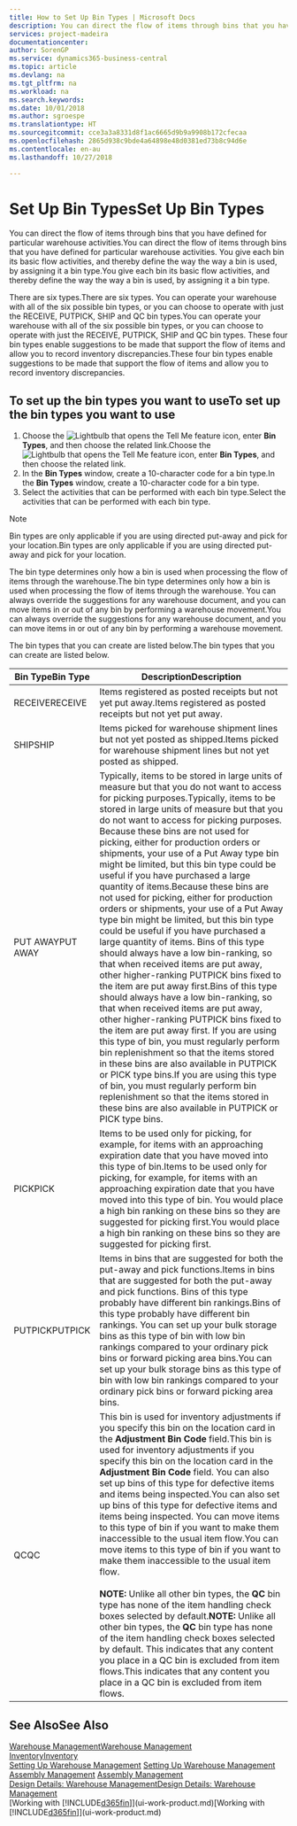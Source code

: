 ```yaml
---
title: How to Set Up Bin Types | Microsoft Docs
description: You can direct the flow of items through bins that you have defined for particular warehouse activities. You give each bin its basic flow activities, and thereby define the way the way a bin is used, by assigning it a bin type.
services: project-madeira
documentationcenter: 
author: SorenGP
ms.service: dynamics365-business-central
ms.topic: article
ms.devlang: na
ms.tgt_pltfrm: na
ms.workload: na
ms.search.keywords: 
ms.date: 10/01/2018
ms.author: sgroespe
ms.translationtype: HT
ms.sourcegitcommit: cce3a3a8331d8f1ac6665d9b9a9908b172cfecaa
ms.openlocfilehash: 2865d938c9bde4a64898e48d0381ed73b8c94d6e
ms.contentlocale: en-au
ms.lasthandoff: 10/27/2018

---
```

# <a name="set-up-bin-types"></a><span data-ttu-id="02ee2-104">Set Up Bin Types</span><span class="sxs-lookup"><span data-stu-id="02ee2-104">Set Up Bin Types</span></span>
<span data-ttu-id="02ee2-105">You can direct the flow of items through bins that you have defined for particular warehouse activities.</span><span class="sxs-lookup"><span data-stu-id="02ee2-105">You can direct the flow of items through bins that you have defined for particular warehouse activities.</span></span> <span data-ttu-id="02ee2-106">You give each bin its basic flow activities, and thereby define the way the way a bin is used, by assigning it a bin type.</span><span class="sxs-lookup"><span data-stu-id="02ee2-106">You give each bin its basic flow activities, and thereby define the way the way a bin is used, by assigning it a bin type.</span></span>  

<span data-ttu-id="02ee2-107">There are six types.</span><span class="sxs-lookup"><span data-stu-id="02ee2-107">There are six types.</span></span> <span data-ttu-id="02ee2-108">You can operate your warehouse with all of the six possible bin types, or you can choose to operate with just the RECEIVE, PUTPICK, SHIP and QC bin types.</span><span class="sxs-lookup"><span data-stu-id="02ee2-108">You can operate your warehouse with all of the six possible bin types, or you can choose to operate with just the RECEIVE, PUTPICK, SHIP and QC bin types.</span></span> <span data-ttu-id="02ee2-109">These four bin types enable suggestions to be made that support the flow of items and allow you to record inventory discrepancies.</span><span class="sxs-lookup"><span data-stu-id="02ee2-109">These four bin types enable suggestions to be made that support the flow of items and allow you to record inventory discrepancies.</span></span>  

## <a name="to-set-up-the-bin-types-you-want-to-use"></a><span data-ttu-id="02ee2-110">To set up the bin types you want to use</span><span class="sxs-lookup"><span data-stu-id="02ee2-110">To set up the bin types you want to use</span></span>  
1.  <span data-ttu-id="02ee2-111">Choose the ![Lightbulb that opens the Tell Me feature](media/ui-search/search_small.png "Tell me what you want to do") icon, enter **Bin Types**, and then choose the related link.</span><span class="sxs-lookup"><span data-stu-id="02ee2-111">Choose the ![Lightbulb that opens the Tell Me feature](media/ui-search/search_small.png "Tell me what you want to do") icon, enter **Bin Types**, and then choose the related link.</span></span>  
2.  <span data-ttu-id="02ee2-112">In the **Bin Types** window, create a 10-character code for a bin type.</span><span class="sxs-lookup"><span data-stu-id="02ee2-112">In the **Bin Types** window, create a 10-character code for a bin type.</span></span>  
3.  <span data-ttu-id="02ee2-113">Select the activities that can be performed with each bin type.</span><span class="sxs-lookup"><span data-stu-id="02ee2-113">Select the activities that can be performed with each bin type.</span></span>  

> [!NOTE]  
>  <span data-ttu-id="02ee2-114">Bin types are only applicable if you are using directed put-away and pick for your location.</span><span class="sxs-lookup"><span data-stu-id="02ee2-114">Bin types are only applicable if you are using directed put-away and pick for your location.</span></span>  

<span data-ttu-id="02ee2-115">The bin type determines only how a bin is used when processing the flow of items through the warehouse.</span><span class="sxs-lookup"><span data-stu-id="02ee2-115">The bin type determines only how a bin is used when processing the flow of items through the warehouse.</span></span> <span data-ttu-id="02ee2-116">You can always override the suggestions for any warehouse document, and you can move items in or out of any bin by performing a warehouse movement.</span><span class="sxs-lookup"><span data-stu-id="02ee2-116">You can always override the suggestions for any warehouse document, and you can move items in or out of any bin by performing a warehouse movement.</span></span>  

<span data-ttu-id="02ee2-117">The bin types that you can create are listed below.</span><span class="sxs-lookup"><span data-stu-id="02ee2-117">The bin types that you can create are listed below.</span></span>  

|<span data-ttu-id="02ee2-118">Bin Type</span><span class="sxs-lookup"><span data-stu-id="02ee2-118">Bin Type</span></span>|<span data-ttu-id="02ee2-119">Description</span><span class="sxs-lookup"><span data-stu-id="02ee2-119">Description</span></span>|  
|------------------|---------------------------------------|  
|<span data-ttu-id="02ee2-120">RECEIVE</span><span class="sxs-lookup"><span data-stu-id="02ee2-120">RECEIVE</span></span>|<span data-ttu-id="02ee2-121">Items registered as posted receipts but not yet put away.</span><span class="sxs-lookup"><span data-stu-id="02ee2-121">Items registered as posted receipts but not yet put away.</span></span>|  
|<span data-ttu-id="02ee2-122">SHIP</span><span class="sxs-lookup"><span data-stu-id="02ee2-122">SHIP</span></span>|<span data-ttu-id="02ee2-123">Items picked for warehouse shipment lines but not yet posted as shipped.</span><span class="sxs-lookup"><span data-stu-id="02ee2-123">Items picked for warehouse shipment lines but not yet posted as shipped.</span></span>|  
|<span data-ttu-id="02ee2-124">PUT AWAY</span><span class="sxs-lookup"><span data-stu-id="02ee2-124">PUT AWAY</span></span>|<span data-ttu-id="02ee2-125">Typically, items to be stored in large units of measure but that you do not want to access for picking purposes.</span><span class="sxs-lookup"><span data-stu-id="02ee2-125">Typically, items to be stored in large units of measure but that you do not want to access for picking purposes.</span></span> <span data-ttu-id="02ee2-126">Because these bins are not used for picking, either for production orders or shipments, your use of a Put Away type bin might be limited, but this bin type could be useful if you have purchased a large quantity of items.</span><span class="sxs-lookup"><span data-stu-id="02ee2-126">Because these bins are not used for picking, either for production orders or shipments, your use of a Put Away type bin might be limited, but this bin type could be useful if you have purchased a large quantity of items.</span></span> <span data-ttu-id="02ee2-127">Bins of this type should always have a low bin-ranking, so that when received items are put away, other higher-ranking PUTPICK bins fixed to the item are put away first.</span><span class="sxs-lookup"><span data-stu-id="02ee2-127">Bins of this type should always have a low bin-ranking, so that when received items are put away, other higher-ranking PUTPICK bins fixed to the item are put away first.</span></span> <span data-ttu-id="02ee2-128">If you are using this type of bin, you must regularly perform bin replenishment so that the items stored in these bins are also available in PUTPICK or PICK type bins.</span><span class="sxs-lookup"><span data-stu-id="02ee2-128">If you are using this type of bin, you must regularly perform bin replenishment so that the items stored in these bins are also available in PUTPICK or PICK type bins.</span></span>|  
|<span data-ttu-id="02ee2-129">PICK</span><span class="sxs-lookup"><span data-stu-id="02ee2-129">PICK</span></span>|<span data-ttu-id="02ee2-130">Items to be used only for picking, for example, for items with an approaching expiration date that you have moved into this type of bin.</span><span class="sxs-lookup"><span data-stu-id="02ee2-130">Items to be used only for picking, for example, for items with an approaching expiration date that you have moved into this type of bin.</span></span> <span data-ttu-id="02ee2-131">You would place a high bin ranking on these bins so they are suggested for picking first.</span><span class="sxs-lookup"><span data-stu-id="02ee2-131">You would place a high bin ranking on these bins so they are suggested for picking first.</span></span>|  
|<span data-ttu-id="02ee2-132">PUTPICK</span><span class="sxs-lookup"><span data-stu-id="02ee2-132">PUTPICK</span></span>|<span data-ttu-id="02ee2-133">Items in bins that are suggested for both the put-away and pick functions.</span><span class="sxs-lookup"><span data-stu-id="02ee2-133">Items in bins that are suggested for both the put-away and pick functions.</span></span> <span data-ttu-id="02ee2-134">Bins of this type probably have different bin rankings.</span><span class="sxs-lookup"><span data-stu-id="02ee2-134">Bins of this type probably have different bin rankings.</span></span> <span data-ttu-id="02ee2-135">You can set up your bulk storage bins as this type of bin with low bin rankings compared to your ordinary pick bins or forward picking area bins.</span><span class="sxs-lookup"><span data-stu-id="02ee2-135">You can set up your bulk storage bins as this type of bin with low bin rankings compared to your ordinary pick bins or forward picking area bins.</span></span>|  
|<span data-ttu-id="02ee2-136">QC</span><span class="sxs-lookup"><span data-stu-id="02ee2-136">QC</span></span>|<span data-ttu-id="02ee2-137">This bin is used for inventory adjustments if you specify this bin on the location card in the **Adjustment Bin Code** field.</span><span class="sxs-lookup"><span data-stu-id="02ee2-137">This bin is used for inventory adjustments if you specify this bin on the location card in the **Adjustment Bin Code** field.</span></span> <span data-ttu-id="02ee2-138">You can also set up bins of this type for defective items and items being inspected.</span><span class="sxs-lookup"><span data-stu-id="02ee2-138">You can also set up bins of this type for defective items and items being inspected.</span></span> <span data-ttu-id="02ee2-139">You can move items to this type of bin if you want to make them inaccessible to the usual item flow.</span><span class="sxs-lookup"><span data-stu-id="02ee2-139">You can move items to this type of bin if you want to make them inaccessible to the usual item flow.</span></span><br /><br /> <span data-ttu-id="02ee2-140">**NOTE:** Unlike all other bin types, the **QC** bin type has none of the item handling check boxes selected by default.</span><span class="sxs-lookup"><span data-stu-id="02ee2-140">**NOTE:** Unlike all other bin types, the **QC** bin type has none of the item handling check boxes selected by default.</span></span> <span data-ttu-id="02ee2-141">This indicates that any content you place in a QC bin is excluded from item flows.</span><span class="sxs-lookup"><span data-stu-id="02ee2-141">This indicates that any content you place in a QC bin is excluded from item flows.</span></span>|  

## <a name="see-also"></a><span data-ttu-id="02ee2-142">See Also</span><span class="sxs-lookup"><span data-stu-id="02ee2-142">See Also</span></span>
[<span data-ttu-id="02ee2-143">Warehouse Management</span><span class="sxs-lookup"><span data-stu-id="02ee2-143">Warehouse Management</span></span>](warehouse-manage-warehouse.md)  
[<span data-ttu-id="02ee2-144">Inventory</span><span class="sxs-lookup"><span data-stu-id="02ee2-144">Inventory</span></span>](inventory-manage-inventory.md)  
<span data-ttu-id="02ee2-145">[Setting Up Warehouse Management](warehouse-setup-warehouse.md)   </span><span class="sxs-lookup"><span data-stu-id="02ee2-145">[Setting Up Warehouse Management](warehouse-setup-warehouse.md)   </span></span>  
<span data-ttu-id="02ee2-146">[Assembly Management](assembly-assemble-items.md)  </span><span class="sxs-lookup"><span data-stu-id="02ee2-146">[Assembly Management](assembly-assemble-items.md)  </span></span>  
[<span data-ttu-id="02ee2-147">Design Details: Warehouse Management</span><span class="sxs-lookup"><span data-stu-id="02ee2-147">Design Details: Warehouse Management</span></span>](design-details-warehouse-management.md)  
<span data-ttu-id="02ee2-148">[Working with [!INCLUDE[d365fin](includes/d365fin_md.md)]](ui-work-product.md)</span><span class="sxs-lookup"><span data-stu-id="02ee2-148">[Working with [!INCLUDE[d365fin](includes/d365fin_md.md)]](ui-work-product.md)</span></span>


